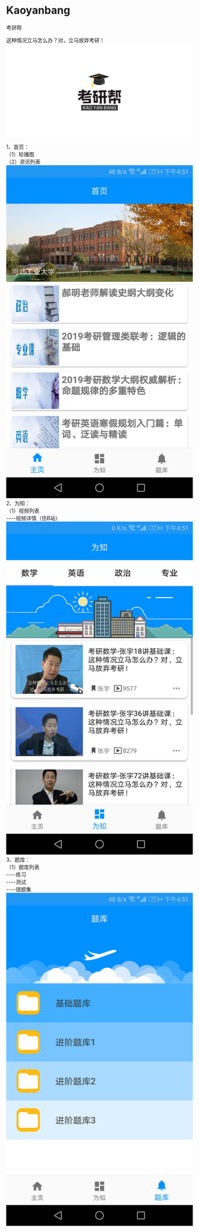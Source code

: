 # Kaoyanbang
考研帮
  
这种情况立马怎么办？对，立马放弃考研！  
![image](https://github.com/shanliangLS/Kaoyanbang/blob/master/Screenshots/kaoyanbang.png)  
  
1、首页：  
（1）轮播图  
（2）资讯列表  
![image](https://github.com/shanliangLS/Kaoyanbang/blob/master/Screenshots/%E9%A6%96%E9%A1%B5.jpg)  
2、为知：  
（1）视频列表  
----视频详情（仿B站）  
![image](https://github.com/shanliangLS/Kaoyanbang/blob/master/Screenshots/%E4%B8%BA%E7%9F%A5.jpg)  
3、题库：  
（1）题库列表  
----练习  
----测试  
----错题集  
![image](https://github.com/shanliangLS/Kaoyanbang/blob/master/Screenshots/%E9%A2%98%E5%BA%93.jpg)  
